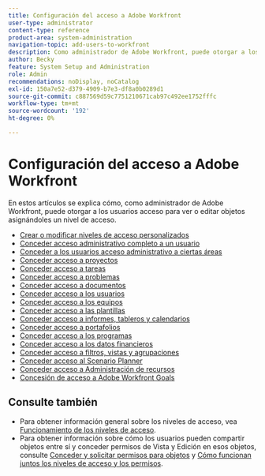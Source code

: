 ```yaml
---
title: Configuración del acceso a Adobe Workfront
user-type: administrator
content-type: reference
product-area: system-administration
navigation-topic: add-users-to-workfront
description: Como administrador de Adobe Workfront, puede otorgar a los usuarios acceso para ver o editar objetos asignándoles un nivel de acceso.
author: Becky
feature: System Setup and Administration
role: Admin
recommendations: noDisplay, noCatalog
exl-id: 150a7e52-d379-4909-b7e3-df8a0b0289d1
source-git-commit: c887569d59c7751210671cab97c492ee1752fffc
workflow-type: tm+mt
source-wordcount: '192'
ht-degree: 0%

---
```


# Configuración del acceso a Adobe Workfront

En estos artículos se explica cómo, como administrador de Adobe Workfront, puede otorgar a los usuarios acceso para ver o editar objetos asignándoles un nivel de acceso.

* [Crear o modificar niveles de acceso personalizados](../../../administration-and-setup/add-users/configure-and-grant-access/create-modify-access-levels.md)
* [Conceder acceso administrativo completo a un usuario](../../../administration-and-setup/add-users/configure-and-grant-access/grant-a-user-full-administrative-access.md)
* [Conceder a los usuarios acceso administrativo a ciertas áreas](../../../administration-and-setup/add-users/configure-and-grant-access/grant-users-admin-access-certain-areas.md)
* [Conceder acceso a proyectos](../../../administration-and-setup/add-users/configure-and-grant-access/grant-access-projects.md)
* [Conceder acceso a tareas](../../../administration-and-setup/add-users/configure-and-grant-access/grant-access-tasks.md)
* [Conceder acceso a problemas](../../../administration-and-setup/add-users/configure-and-grant-access/grant-access-issues.md)
* [Conceder acceso a documentos](../../../administration-and-setup/add-users/configure-and-grant-access/grant-access-documents.md)
* [Conceder acceso a los usuarios](../../../administration-and-setup/add-users/configure-and-grant-access/grant-access-other-users.md)
* [Conceder acceso a los equipos](../../../administration-and-setup/add-users/configure-and-grant-access/grant-access-teams.md)
* [Conceder acceso a las plantillas](../../../administration-and-setup/add-users/configure-and-grant-access/grant-access-templates.md)
* [Conceder acceso a informes, tableros y calendarios](../../../administration-and-setup/add-users/configure-and-grant-access/grant-access-reports-dashboards-calendars.md)
* [Conceder acceso a portafolios](../../../administration-and-setup/add-users/configure-and-grant-access/grant-access-portfolios.md)
* [Conceder acceso a los programas](../../../administration-and-setup/add-users/configure-and-grant-access/grant-access-programs.md)
* [Conceder acceso a los datos financieros](../../../administration-and-setup/add-users/configure-and-grant-access/grant-access-financial.md)
* [Conceder acceso a filtros, vistas y agrupaciones](../../../administration-and-setup/add-users/configure-and-grant-access/grant-access-fvg.md)
* [Conceder acceso al Scenario Planner](../../../administration-and-setup/add-users/configure-and-grant-access/grant-access-sp.md)
* [Conceder acceso a Administración de recursos](../../../administration-and-setup/add-users/configure-and-grant-access/grant-access-resource-management.md)
* [Concesión de acceso a Adobe Workfront Goals](../../../administration-and-setup/add-users/configure-and-grant-access/grant-access-goals.md)

## Consulte también

* Para obtener información general sobre los niveles de acceso, vea [Funcionamiento de los niveles de acceso](../../../administration-and-setup/add-users/access-levels-and-object-permissions/access-levels.md).
* Para obtener información sobre cómo los usuarios pueden compartir objetos entre sí y conceder permisos de Vista y Edición en esos objetos, consulte [Conceder y solicitar permisos para objetos](../../../workfront-basics/grant-and-request-access-to-objects/grant-and-request-access-to-objects.md) y [Cómo funcionan juntos los niveles de acceso y los permisos](../../../administration-and-setup/add-users/access-levels-and-object-permissions/how-access-levels-permissions-work-together.md).

